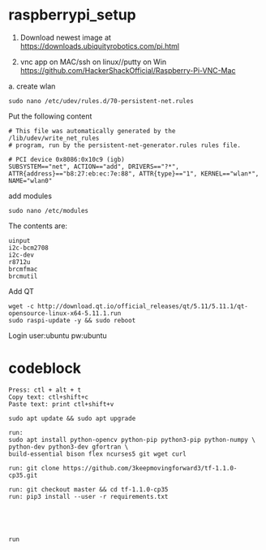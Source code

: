 # raspberrypi_setup
1. Download newest image at
https://downloads.ubiquityrobotics.com/pi.html


2. vnc app on MAC/ssh on linux//putty on Win
https://github.com/HackerShackOfficial/Raspberry-Pi-VNC-Mac

a. create wlan
```
sudo nano /etc/udev/rules.d/70-persistent-net.rules
```

Put the following content
   
```
# This file was automatically generated by the /lib/udev/write_net_rules
# program, run by the persistent-net-generator.rules rules file.

# PCI device 0x8086:0x10c9 (igb)
SUBSYSTEM=="net", ACTION=="add", DRIVERS=="?*", ATTR{address}=="b8:27:eb:ec:7e:88", ATTR{type}=="1", KERNEL=="wlan*", NAME="wlan0"

```


add modules
```
sudo nano /etc/modules
```

The contents are:
```
uinput
i2c-bcm2708
i2c-dev
r8712u
brcmfmac
brcmutil

```


Add QT
```
wget -c http://download.qt.io/official_releases/qt/5.11/5.11.1/qt-opensource-linux-x64-5.11.1.run
sudo raspi-update -y && sudo reboot
```
Login user:ubuntu pw:ubuntu

# codeblock
    Press: ctl + alt + t
    Copy text: ctl+shift+c
    Paste text: print ctl+shift+v

    sudo apt update && sudo apt upgrade 

    run: 
    sudo apt install python-opencv python-pip python3-pip python-numpy \
    python-dev python3-dev gfortran \
    build-essential bison flex ncurses5 git wget curl
    
    run: git clone https://github.com/3keepmovingforward3/tf-1.1.0-cp35.git
    
    run: git checkout master && cd tf-1.1.0-cp35
    run: pip3 install --user -r requirements.txt
    
    
    

    
    run
